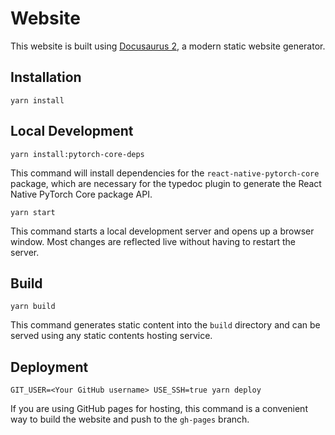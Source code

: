 # Website

This website is built using [Docusaurus 2](https://docusaurus.io/), a modern static website generator.

## Installation

```console
yarn install
```

## Local Development

```
yarn install:pytorch-core-deps
```

This command will install dependencies for the `react-native-pytorch-core` package, which are necessary for the typedoc plugin to generate the React Native PyTorch Core package API.

```console
yarn start
```

This command starts a local development server and opens up a browser window. Most changes are reflected live without having to restart the server.

## Build

```console
yarn build
```

This command generates static content into the `build` directory and can be served using any static contents hosting service.

## Deployment

```console
GIT_USER=<Your GitHub username> USE_SSH=true yarn deploy
```

If you are using GitHub pages for hosting, this command is a convenient way to build the website and push to the `gh-pages` branch.
